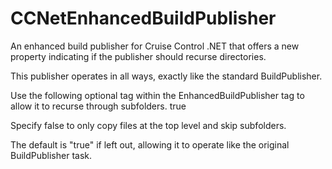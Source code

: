 # CCNetEnhancedBuildPublisher
An enhanced build publisher for Cruise Control .NET that offers a new property indicating if the publisher should recurse directories.

This publisher operates in all ways, exactly like the standard BuildPublisher.

Use the following optional tag within the EnhancedBuildPublisher tag to allow it to recurse through subfolders.
<recurse>true</recurse>

Specify false to only copy files at the top level and skip subfolders.

The default is "true" if left out, allowing it to operate like the original BuildPublisher task.
